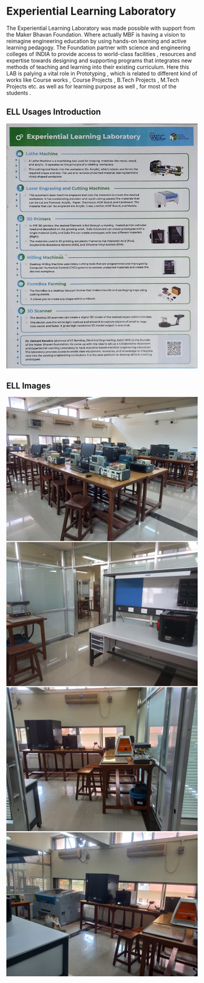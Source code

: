 # Experiential Learning Laboratory

The Experiential Learning Laboratory was made possible with support from the Maker Bhavan Foundation. Where actually MBF is having a vision to reimagine engineering education by using hands-on learning and active learning pedagogy. The Foundation partner with science and engineering colleges of INDIA to provide access to world-class facilities , resources and expertise towards designing and supporting programs that integrates new methods of teaching and learning into their existing curriculum. 
Here this LAB is palying a vital role in Prototyping , which is related to different kind of works like Course works , Course Projects , B.Tech Projects , M.Tech Projects etc. as well as for learning purpose as well , for most of the students .   

## ELL Usages Introduction

![ELL_fig_1](../images/ELL/ELL_fig_1.jpg)

## ELL Images

![ELL_fig_2](../images/ELL/ELL_fig_2.jpg)
![ELL_fig_3](../images/ELL/ELL_fig_3.jpg)
![ELL_fig_4](../images/ELL/ELL_fig_4.jpg)
![ELL_fig_5](../images/ELL/ELL_fig_5.jpg)
